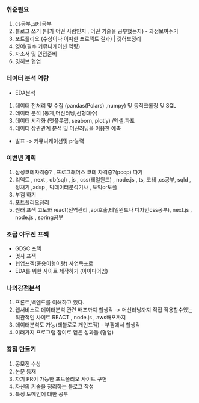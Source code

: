 
### 취준필요
1. cs공부,코테공부 
2. 블로그 쓰기 (내가 어떤 사람인지 , 어떤 기술을 공부했는지) - 과정보여주기  
3. 포트폴리오 (수상이나 어떠한 프로젝트 결과) | 깃허브정리 
4. 영어(필수 커뮤니케이션 역량)
5. 자소서 및 면접준비
6. 깃허브 협업
### 데이터 분석 역량 
- EDA분석
1. 데이터 전처리 및 수집 (pandas(Polars) ,numpy) 및 동적크롤링 및 SQL 
2. 데이터 분석 (통계,머신러닝,선형대수)
3. 데이터 시각화 (맷플롯립, seaborn, plotly) /엑셀,파포
4. 데이터 상관관계 분석 및 머신러닝을 이용한 예측
- 발표 -> 커뮤니케이션및 pr능력
### 이번년 계획
1. 삼성코테자격증? , 프로그래머스 코테 자격증?(pccp) 따기
2. 리액트 , next , db(sql) , js , css(테일윈드) , node.js , ts, 코테 ,cs공부, sqld ,정처기  ,adsp , 빅데이터분석기사 , 토익or토플
3. 부캠 하기
4. 포트폴리오정리
5. 원래 프젝 고도화
react(전역관리 ,api호출,테일윈드나 디자인css공부), next.js , node.js , spring공부

### 조금 야무진 프젝
- GDSC 프젝
- 멋사 프젝
- 협업프젝(준용이형이랑) 사업목표로 
- EDA를 위한 사이트 제작하기 (아이디어임)
### 나의강점분석 
1. 프론트,백엔드를 이해하고 있다.
2. 웹서비스로 데이터분석 관련 배포까지 할생각 -> 머신러닝까지 직접 적용할수있는 직관적인 사이트
	REACT , node.js , aws배포까지
3. 데이터분석도 가능(테블로로 개인프젝) - 부캠에서 할생각
4. 여러가지 프로그램 참여로 얻은 성과들 (협업)

### 강점 만들기
1. 공모전 수상
2. 논문 등재
3. 자기 PR이 가능한 포트폴리오 사이트 구현
4. 자신의 기술을 정리하는 블로그 작성
5. 특정 도메인에 대한 공부